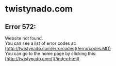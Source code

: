 # twistynado.com
## Error 572:
Website not found.  
You can see a list of error codes at:  
[http://twistynado.com/errorcodes](/errorcodes.MD)  
You can go to the home page by clicking this:  
[http://twistynado.com/](/index.html)